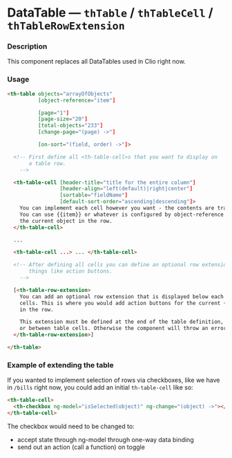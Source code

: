 # DataTable — `thTable` / `thTableCell` / `thTableRowExtension`

### Description

This component replaces all DataTables used in Clio right now.

### Usage

```html
<th-table objects="arrayOfObjects"
          [object-reference="item"]

          [page="1"]
          [page-size="20"]
          [total-objects="233"]
          [change-page="(page) ->"]

          [on-sort="(field, order) ->"]>

  <!-- First define all <th-table-cell>s that you want to display on
       a table row.
    -->

  <th-table-cell [header-title="title for the entire column"]
                 [header-align="left(default)|right|center"]
                 [sortable="fieldName"]
                 [default-sort-order="ascending|descending"]>
    You can implement each cell however you want - the contents are transcluded.
    You can use {{item}} or whatever is configured by object-reference to access
    the current object in the row.
  </th-table-cell>

  ...

  <th-table-cell ...> ... </th-table-cell>

  <!-- After defining all cells you can define an optional row extension for
       things like action buttons.
    -->

  [<th-table-row-extension>
    You can add an optional row extension that is displayed below each set of
    cells. This is where you would add action buttons for the current {{item}}
    in the row.

    This extension must be defined at the end of the table definition, not before
    or between table cells. Otherwise the component will throw an error.
  </th-table-row-extension>]

</th-table>
```

### Example of extending the table

If you wanted to implement selection of rows via checkboxes, like we have in
`/bills` right now, you could add an initial `th-table-cell` like so:

```html
<th-table-cell>
  <th-checkbox ng-model="isSelected(object)" ng-change="(object) ->"></th-checkbox>
</th-table-cell>
```

The checkbox would need to be changed to:
* accept state through ng-model through one-way data binding
* send out an action (call a function) on toggle
